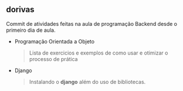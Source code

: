 ## dorivas
Commit de atividades feitas na aula de programação Backend desde o primeiro dia de aula.
 - Programação Orientada a Objeto
   > Lista de exercicios e exemplos de como usar e otimizar o processo de prática
 - Django
   > Instalando o **django** além do uso de bibliotecas.

